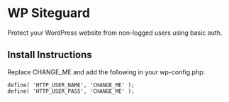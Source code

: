 # WP Siteguard
Protect your WordPress website from non-logged users using basic auth.


## Install Instructions

Replace CHANGE_ME and add the following in your wp-config.php:

```
define( 'HTTP_USER_NAME', 'CHANGE_ME' );
define( 'HTTP_USER_PASS', 'CHANGE_ME' );
```
